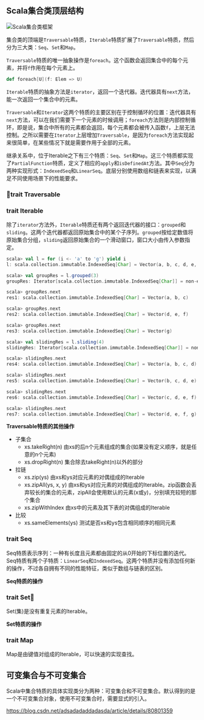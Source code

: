 
## Scala集合类顶层结构

![Scala集合类框架](http://docs.scala-lang.org/resources/images/collections.png)

集合类的顶端是`Traversable`特质，`Iterable`特质扩展了`Traversable`特质，然后分为三大类：`Seq`、`Set`和`Map`。

`Traversable`特质的唯一抽象操作是`foreach`。这个函数会返回集合中的每个元素，并将`f`作用在每个元素上。
  ```Scala
  def foreach[U](f: Elem => U)
  ```

`Iterable`特质的抽象方法是`iterator`，返回一个迭代器。迭代器具有`next`方法，能一次返回一个集合中的元素。

`Traversable`和`Iterator`这两个特质的主要区别在于控制循环的位置：迭代器具有`next`方法，可以在我们需要下一个元素的时候调用；`foreach`方法则是内部控制循环，即是说，集合中所有的元素都会返回，每个元素都会被传入函数`f`，上层无法控制。之所以需要在`Iterator`上层增加`Traversable`，是因为`foreach`方法实现起来很简单，在某些情况下就是需要作用于全部的元素。

继承关系中，位于Iterable之下有三个特质：`Seq`、`Set`和`Map`。这三个特质都实现了`PartialFunction`特质，定义了相应的`apply`和`isDefinedAt`方法。其中`Seq`分为两种实现形式：`IndexedSeq`和`LinearSeq`。底层分别使用数组和链表来实现，以满足不同使用场景下的性能要求。


### trait Traversable
### trait Iterable

除了`iterator`方法外，`Iterable`特质还有两个返回迭代器的接口：`grouped`和`sliding`。这两个迭代器都返回原始集合中的某个子序列。`grouped`按给定数值将原始集合分组，`sliding`返回原始集合的一个滑动窗口，窗口大小由传入参数指定。

```Scala
scala> val l = for (i <- 'a' to 'g') yield i
l: scala.collection.immutable.IndexedSeq[Char] = Vector(a, b, c, d, e, f, g)

scala> val groupRes = l.grouped(3)
groupRes: Iterator[scala.collection.immutable.IndexedSeq[Char]] = non-empty iterator

scala> groupRes.next
res1: scala.collection.immutable.IndexedSeq[Char] = Vector(a, b, c)

scala> groupRes.next
res2: scala.collection.immutable.IndexedSeq[Char] = Vector(d, e, f)

scala> groupRes.next
res3: scala.collection.immutable.IndexedSeq[Char] = Vector(g)

scala> val slidingRes = l.sliding(4)
slidingRes: Iterator[scala.collection.immutable.IndexedSeq[Char]] = non-empty iterator

scala> slidingRes.next
res4: scala.collection.immutable.IndexedSeq[Char] = Vector(a, b, c, d)

scala> slidingRes.next
res5: scala.collection.immutable.IndexedSeq[Char] = Vector(b, c, d, e)

scala> slidingRes.next
res6: scala.collection.immutable.IndexedSeq[Char] = Vector(c, d, e, f)

scala> slidingRes.next
res7: scala.collection.immutable.IndexedSeq[Char] = Vector(d, e, f, g)
```

**Traversable特质的其他操作**

- 子集合
  - xs.takeRight(n) 由xs的后n个元素组成的集合(如果没有定义顺序，就是任意的n个元素)
  - xs.dropRight(n) 集合除去takeRight(n)以外的部分
- 拉链
  - xs.zip(ys) 由xs和ys对应元素的对偶组成的Iterable
  - xs.zipAll(ys, x, y) 由xs和ys对应元素的对偶组成的Iterable。zip函数会丢弃较长的集合的元素，zipAll会使用默认的元素(x或y)，分别填充较短的那个集合
  - xs.zipWithIndex 由xs中的元素及其下表的对偶组成的Iterable
- 比较
  - xs.sameElements(ys) 测试是否xs和ys包含相同顺序的相同元素

### trait Seq
Seq特质表示序列：一种有长度且元素都由固定的从0开始的下标位置的迭代。Seq特质有两个子特质：`LinearSeq`和`IndexedSeq`。这两个特质并没有添加任何新的操作，不过各自拥有不同的性能特征，类似于数组与链表的区别。

**Seq特质的操作**

### trait Set
Set(集)是没有重复元素的Iterable。

**Set特质的操作**

### trait Map
Map是由键值对组成的Iterable，可以快速的实现查找。


## 可变集合与不可变集合
Scala中集合特质的具体实现类分为两种：可变集合和不可变集合。默认得到的是一个不可变集合对象，使用不可变集合时，需要显式的引入。

<https://blog.csdn.net/adsadadaddadasda/article/details/80801359>
